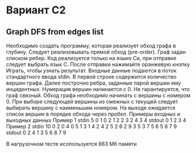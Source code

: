 # Вариант С2
## Graph DFS from edges list
Необходимо создать программу, которая реализует обход графа в глубину. Следует реализовывать
прямой обход (pre-order). Граф задан списком ребер.
Код реализуется только на языке Си, при отправке следует выбрать язык С.
После отправки нажимайте оранжевую кнопку Играть, чтобы узнать результат.
Входные данные подаются в поток стандартного ввода stdin. В первой строке содержится
количество вершин графа. Далее построчно ребра, заданные парой вершин ему инцидентных.
Нумерация вершин начинается с 0. Не гарантируется, что граф связный.
Обход графа необходимо начинать с вершины с номером 0.
При выборе следующей вершины из смежных с текущей следует выбирать вершину с наименьшим
номером.
На выходе ожидается список вершин в порядке обхода через пробел.
Примеры входных и выходных данных
Пример 1
stdin
5
0 1
0 2
1 2
2 3
2 4
3 4
stdout
0 1 2 3 4
Пример 2
stdin
10
0 2
0 4
0 5
1 3
1 4
2 4
2 5
2 6
2 9
3 5
3 7
5 6
5 8
7 9
stdout
0 2 4 1 3 5 6 8 7 9

В нагрузочном тесте исопользуется 863 Мб памяти
